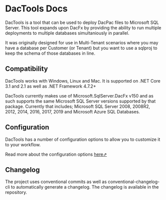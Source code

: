 # DacTools Docs
DacTools is a tool that can be used to deploy DacPac files to Microsoft SQL Server. This tool expands upon DacFx by providing the ability to run multiple deployments to multiple databases simultaniously in parallel.

It was originally designed for use in Multi-Tenant scenarios where you may have a database per Customer (or Tenant) but you want to use a sqlproj to keep the schema of those databases in line.

## Compatibility

DacTools works with Windows, Linux and Mac. It is supported on .NET Core 3.1 and 2.1 as well as .NET Framework 4.7.2+

DacTools currently makes use of Microsoft.SqlServer.DacFx v150 and as such supports the same Microsoft SQL Server versions supported by that package. Currently that includes; Microsoft SQL Server 2008, 2008R2, 2012, 2014, 2016, 2017, 2019 and Microsoft Azure SQL Databases.

## Configuration

DacTools has a number of configuration options to allow you to customize it to your workflow.

Read more about the configuration options [here⇗](configuration.md)

## Changelog

The project uses conventional commits as well as conventional-changelog-cli to automatically generate a changelog. The changelog is available in the repository.
